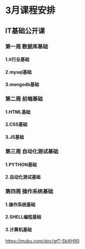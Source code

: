 # 3月课程安排

## IT基础公开课

### 第一周 数据库基础

#### 1.it行业基础
#### 2.mysql基础
#### 3.mongodb基础

### 第二周 前端基础
#### 1.HTML基础
#### 2.CSS基础
#### 3.JS基础

### 第三周 自动化测试基础
#### 1.PYTHON基础
#### 2.自动化测试基础

### 第四周 操作系统基础
#### 1.操作系统基础
#### 2.SHELL编程基础
#### 3.计算机基础

https://mubu.com/doc/gtT-SbXH90
